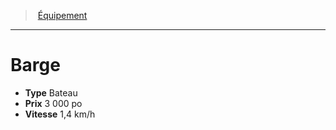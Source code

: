 ﻿---
!EquipmentItem
Type: Bateau
Price: 3 000 po
Speed: 1,4 km/h
Id: equipment_hd.md#barge
ParentLink: equipment_hd.md#Équipement
Name: Barge
ParentName: Équipement
NameLevel: 1
Attributes: {}
AttributesDictionary: >+
  {}

---
> [Équipement](hd_equipment.md)

---

# Barge

- **Type** Bateau
- **Prix** 3 000 po
- **Vitesse** 1,4 km/h

